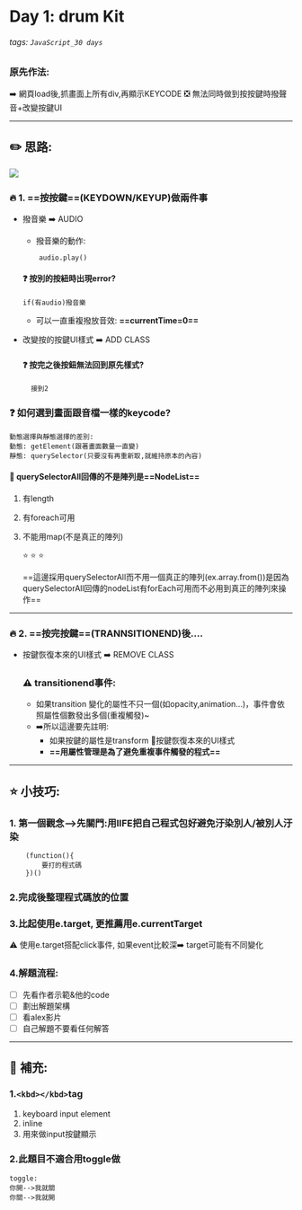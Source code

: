 # Day 1: drum Kit
###### tags: `JavaScript_30 days`
### 原先作法:
:arrow_right: 網頁load後,抓畫面上所有div,再顯示KEYCODE
:negative_squared_cross_mark: 無法同時做到按按鍵時撥聲音+改變按鍵UI

---
## :pencil2: 思路:
![](https://i.imgur.com/KjvXaOD.png)

### :fire: 1. **==按按鍵==(KEYDOWN/KEYUP)做兩件事**
* 撥音樂 :arrow_right: AUDIO
    * 撥音樂的動作: 
     ```
         audio.play()
     ```
     #### :question: 按別的按紐時出現error?
     ```
     if(有audio)撥音樂
     ```
     
    * 可以一直重複撥放音效: **==currentTime=0==**
    
* 改變按的按鍵UI樣式 :arrow_right: ADD CLASS
    #### :question: 按完之後按鈕無法回到原先樣式?
        接到2
    
### :question: 如何選到畫面跟音檔一樣的keycode?
    動態選擇與靜態選擇的差別:
    動態: getElement(跟著畫面數量一直變)
    靜態: querySelector(只要沒有再重新取,就維持原本的內容)
    
#### :notebook: querySelectorAll回傳的不是陣列是==NodeList==
1. 有length
2. 有foreach可用
3. 不能用map(不是真正的陣列)

    :star: :star: :star:
    
    ==這邊採用querySelectorAll而不用一個真正的陣列(ex.array.from())是因為
    querySelectorAll回傳的nodeList有forEach可用而不必用到真正的陣列來操作==
---
### :fire: 2. **==按完按鍵==(TRANNSITIONEND)後....**
* 按鍵恢復本來的UI樣式 :arrow_right: REMOVE CLASS 
    ### :warning: transitionend事件:
    * 如果transition 變化的屬性不只一個(如opacity,animation...)，事件會依照屬性個數發出多個(重複觸發)~
    * :arrow_right:所以這邊要先註明:
        * 如果按鍵的屬性是transform :train:按鍵恢復本來的UI樣式
        * **==用屬性管理是為了避免重複事件觸發的程式==**

---
## :star:  小技巧:

### 1. 第一個觀念-->先關門:用IIFE把自己程式包好避免汙染別人/被別人汙染
```
    (function(){
        要打的程式碼
    })()
```
### 2.完成後整理程式碼放的位置
### 3.比起使用e.target, 更推薦用e.currentTarget
:warning: 使用e.target搭配click事件, 如果event比較深:arrow_right: target可能有不同變化
### 4.解題流程:
- [ ] 先看作者示範&他的code
- [ ] 劃出解題架構
- [ ] 看alex影片
- [ ] 自己解題不要看任何解答
---
## :pencil: 補充:

### 1.```<kbd></kbd>```tag
1. keyboard input element
2. inline
3. 用來做input按鍵顯示
### 2.此題目不適合用toggle做
    toggle: 
    你開-->我就關
    你關-->我就開
    


